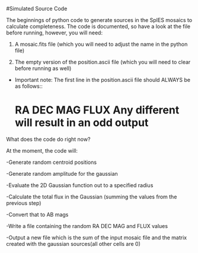 #Simulated Source Code

The beginnings of python code to generate sources in the SpIES mosaics to calculate completeness.
The code is documented, so have a look at the file before running, however, you will need:

1. A mosaic.fits file (which you will need to adjust the name in the python file)
 
2. The empty version of the position.ascii file (which you will need to clear before running as well)

 - Important note: The first line in the position.ascii file should ALWAYS be as follows::
   # RA DEC MAG FLUX  Any different will result in an odd output

 

What does the code do right now?

At the moment, the code will:

  -Generate random centroid positions

  -Generate random amplitude for the gaussian

  -Evaluate the 2D Gaussian function out to a specified radius

  -Calculate the total flux in the Gaussian (summing the values from the previous step)

  -Convert that to AB mags

  -Write a file containing the random RA DEC MAG and FLUX values

  -Output a new file which is the sum of the input mosaic file and the matrix created with the gaussian sources(all other cells are 0)
  
